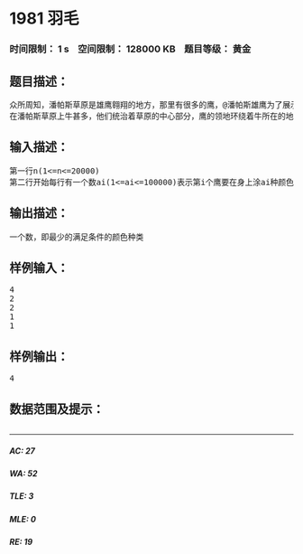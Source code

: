 # 1981 羽毛   
### 时间限制： 1 s&nbsp;&nbsp;&nbsp;&nbsp;空间限制： 128000 KB&nbsp;&nbsp;&nbsp;&nbsp;题目等级： 黄金  
## 题目描述：  

<pre>
众所周知，潘帕斯草原是雄鹰翱翔的地方，那里有很多的鹰，@潘帕斯雄鹰为了展示自己的与众不同将自己的羽毛进行了染色，由此给自己引来了麻烦
在潘帕斯草原上牛甚多，他们统治着草原的中心部分，鹰的领地环绕着牛所在的地方，而且每个鹰都有一片自己的领地。在潘帕斯雄鹰将羽毛进行染色后，其他的鹰纷纷效仿，也想把自己的羽毛染成五颜六色。但是问题随之而来，相邻的两个鹰（1和2相邻，1和n也是相邻的）如果发现对方身上有和自己有一样颜色的羽毛就会和对方进行一场你死我活的空中战斗。为了避免这种情况必须要想一种办法才行。由于潘帕斯雄鹰是第一个将羽毛进行染色的鹰，他被鹰们指派去买颜料(自费T_T)，买颜料当然是要花钱的。潘帕斯雄鹰想尽量的少买颜料。他发现由于各个鹰的喜好不同，他们想在身上染的颜色种类的个数也是不一样的，有些鹰喜欢把自己的羽毛涂的颜色多些，有些则少。通过统计得出了第i个鹰想在自己身上涂Ai种颜色。你现在的任务是维护世界和平找到最少的颜色种类使得每个相邻的鹰身上的羽毛颜色都可以没有相同的。
</pre>
  
  
## 输入描述：  

<pre>
第一行n(1<=n<=20000)
第二行开始每行有一个数ai(1<=ai<=100000)表示第i个鹰要在身上涂ai种颜色
</pre>
  
  
## 输出描述：  

<pre>
一个数，即最少的满足条件的颜色种类
</pre>
  
  
## 样例输入：  

<pre>
4
2
2
1
1
</pre>
  
  
## 样例输出：  

<pre>
4
</pre>
  
  
## 数据范围及提示：  

<pre>
</pre>
  
  
***  

##### AC: 27  
##### WA: 52  
##### TLE: 3  
##### MLE: 0  
##### RE: 19  
